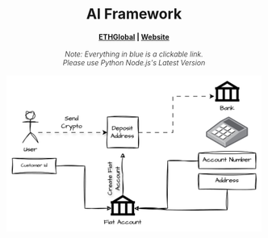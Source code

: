 <h1 align="center">AI Framework</h1>

<h4 align="center">
  <a href="https://ethglobal.com/">ETHGlobal</a> | <a href="https://ethglobal.com/">Website</a>
  <br><br>
  <span style="font-weight: 300; font-style: italic;">Note: Everything in blue is a clickable link.</span>
  <br>
  <span style="font-weight: 300; font-style: italic;">Please use Python Node.js's Latest Version</span>
  <br><br>
  <img src="assets/diagram.jpg" alt="diagram">
</h4>